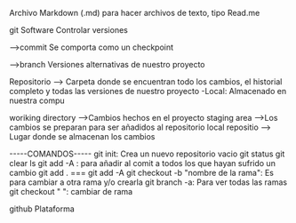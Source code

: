 Archivo Markdown (.md) para hacer archivos de texto, tipo Read.me


git
Software
Controlar versiones


-->commit
Se comporta como un checkpoint

-->branch
Versiones alternativas de nuestro proyecto

Repositorio --> Carpeta donde se encuentran todo los cambios, el historial completo y todas las versiones de nuestro proyecto
    -Local: Almacenado en nuestra compu 

woriking directory -->Cambios hechos en el proyecto
staging area -->Los cambios se preparan para ser añadidos al repositorio local
repositio --> Lugar donde se almacenan los cambios


-----COMANDOS-----
git init: Crea un  nuevo repositorio vacio
git status
git clear
ls 
git add -A : para añadir al comit a todos los que hayan sufrido un cambio
git add . === git add -A
git checkout -b "nombre de la rama": Es para cambiar a otra rama y/o crearla
git branch -a: Para ver todas las ramas
git checkout " ": cambiar de rama

github
Plataforma